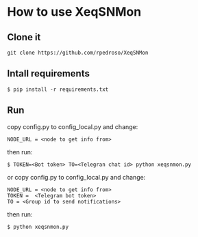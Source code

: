 # How to use XeqSNMon


## Clone it
```
git clone https://github.com/rpedroso/XeqSNMon
```

## Intall requirements
```
$ pip install -r requirements.txt
```

## Run

copy config.py to config_local.py and change:
```
NODE_URL = <node to get info from>
```
then run:

```
$ TOKEN=<Bot token> TO=<Telegran chat id> python xeqsnmon.py
```

or copy config.py to config_local.py and change:

```
NODE_URL = <node to get info from>
TOKEN =  <Telegram bot token>
TO = <Group id to send notifications>
```

then run:
```
$ python xeqsnmon.py
```
